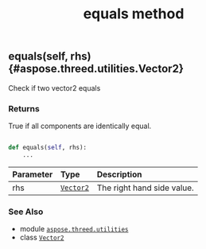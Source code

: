 ﻿---
title: equals method
second_title: Aspose.3D for Python via .NET API References
description: 
type: docs
weight: 50
url: /python-net/aspose.threed.utilities/vector2/equals/
is_root: false
---

## equals(self, rhs) {#aspose.threed.utilities.Vector2}

Check if two vector2 equals


### Returns 


True if all components are identically equal.


```python

def equals(self, rhs):
    ...
```


| Parameter | Type | Description |
| :- | :- | :- |
| rhs | [`Vector2`](/3d/python-net/aspose.threed.utilities/vector2) | The right hand side value. |



### See Also
* module [`aspose.threed.utilities`](../../)
* class [`Vector2`](/3d/python-net/aspose.threed.utilities/vector2)
